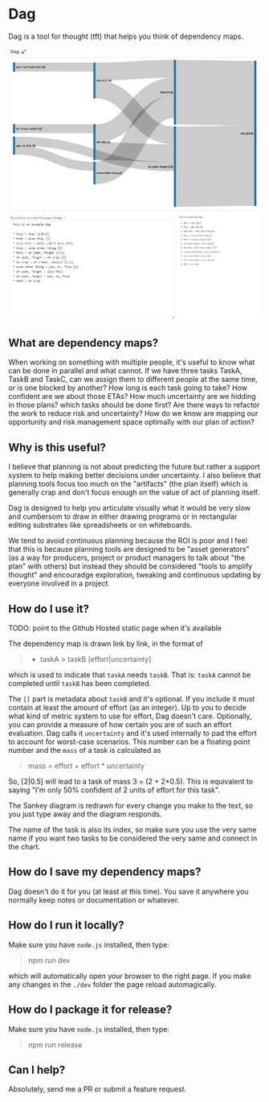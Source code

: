 # Dag

Dag is a tool for thought (tft) that helps you think of dependency maps.

![Dag Screenshot](https://github.com/stefanom/dag/blob/main/images/dag.png?raw=true)

## What are dependency maps?

When working on something with multiple people, it's useful to know what can be
done in parallel and what cannot. If we have three tasks TaskA, TaskB and TaskC, can
we assign them to different people at the same time, or is one blocked by another?
How long is each task going to take? How confident are we about those ETAs? How
much uncertainty are we hidding in those plans? which tasks should be done first?
Are there ways to refactor the work to reduce risk and uncertainty? How do we know
are mapping our opportunity and risk management space optimally with our plan
of action?

## Why is this useful?

I believe that planning is not about predicting the future but rather a support
system to help making better decisions under uncertainty. I also believe that planning
tools focus too much on the "artifacts" (the plan itself) which is generally crap
and don't focus enough on the value of act of planning itself.

Dag is designed to help you articulate visually what it would be very slow and
cumbersom to draw in either drawing programs or in rectangular editing substrates
like spreadsheets or on whiteboards.

We tend to avoid continuous planning because the ROI is poor and I feel that this
is because planning tools are designed to be "asset generators" (as a way for
producers, project or product managers to talk about "the plan" with others) but 
instead they should be considered "tools to amplify thought" and encouradge 
exploration, tweaking and continuous updating by everyone involved in a project.

## How do I use it?

TODO: point to the Github Hosted static page when it's available

The dependency map is drawn link by link, in the format of

> * taskA > taskB [effort|uncertainty]

which is used to indicate that `taskA` needs `taskB`. That is: `taskA` cannot be
completed until `taskB` has been completed.

The `[]` part is metadata about `taskB` and it's optional. If you include it must
contain at least the amount of effort (as an integer). Up to you to decide what
kind of metric system to use for effort, Dag doesn't care. Optionally, you can
provide a measure of how certain you are of such an effort evaluation. Dag calls it
`uncertainty` and it's used internally to pad the effort to account for worst-case
scenarios. This number can be a floating point number and the `mass` of a task
is calculated as

> mass = effort + effort * uncertainty

So, [2|0.5] will lead to a task of mass 3 = (2 + 2*0.5). This is equivalent to
saying "I'm only 50% confident of 2 units of effort for this task".

The Sankey diagram is redrawn for every change you make to the text, so you just
type away and the diagram responds.

The name of the task is also its index, so make sure you use the very same name
if you want two tasks to be considered the very same and connect in the chart.

## How do I save my dependency maps?

Dag doesn't do it for you (at least at this time). You save it anywhere you normally keep notes or documentation or whatever.

## How do I run it locally?

Make sure you have `node.js` installed, then type:

> npm run dev

which will automatically open your browser to the right page. If you
make any changes in the `./dev` folder the page reload automagically.

## How do I package it for release?

Make sure you have `node.js` installed, then type:

> npm run release

## Can I help?

Absolutely, send me a PR or submit a feature request.

